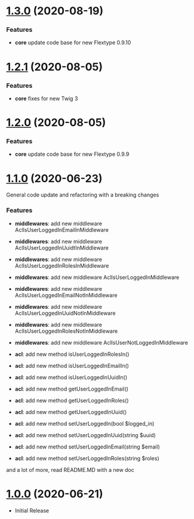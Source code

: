 <a name="1.3.0"></a>
# [1.3.0](https://github.com/flextype-plugins/acl) (2020-08-19)

### Features

* **core** update code base for new Flextype 0.9.10

<a name="1.2.1"></a>
# [1.2.1](https://github.com/flextype-plugins/acl) (2020-08-05)

### Features

* **core** fixes for new Twig 3

<a name="1.2.0"></a>
# [1.2.0](https://github.com/flextype-plugins/acl) (2020-08-05)

### Features

* **core** update code base for new Flextype 0.9.9

<a name="1.1.0"></a>
# [1.1.0](https://github.com/flextype-plugins/acl) (2020-06-23)

General code update and refactoring with a breaking changes

### Features

* **middlewares**: add new middleware AclIsUserLoggedInEmailInMiddleware
* **middlewares**: add new middleware AclIsUserLoggedInUuidtInMiddleware
* **middlewares**: add new middleware AclIsUserLoggedInRolesInMiddleware
* **middlewares**: add new middleware AclIsUserLoggedInMiddleware
* **middlewares**: add new middleware AclIsUserLoggedInEmailNotInMiddleware
* **middlewares**: add new middleware AclIsUserLoggedInUuidNotInMiddleware
* **middlewares**: add new middleware AclIsUserLoggedInRolesNotInMiddleware
* **middlewares**: add new middleware AclIsUserNotLoggedInMiddleware

* **acl**: add new method isUserLoggedInRolesIn()
* **acl**: add new method isUserLoggedInEmailIn()
* **acl**: add new method isUserLoggedInUuidIn()
* **acl**: add new method getUserLoggedInEmail()
* **acl**: add new method getUserLoggedInRoles()
* **acl**: add new method getUserLoggedInUuid()
* **acl**: add new method setUserLoggedIn(bool $logged_in)
* **acl**: add new method setUserLoggedInUuid(string $uuid)
* **acl**: add new method setUserLoggedInEmail(string $email)
* **acl**: add new method setUserLoggedInRoles(string $roles)

and a lot of more, read README.MD with a new doc

<a name="1.0.0"></a>
# [1.0.0](https://github.com/flextype-plugins/acl) (2020-06-21)
* Initial Release
